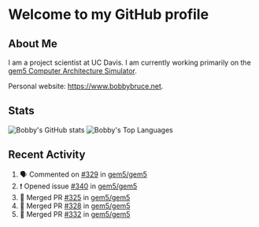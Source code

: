 # Welcome to my GitHub profile

## About Me

I am a project scientist at UC Davis. I am currently working primarily on the [gem5 Computer Architecture Simulator](https://github.com/gem5).

Personal website: <https://www.bobbybruce.net>.

## Stats

![Bobby's GitHub stats](https://github-readme-stats.vercel.app/api?username=bobbyrbruce&show_icons=true&theme=responsive&include_all_commits=true&count_private=true&show=reviews&disable_animations=true)
![Bobby's Top Languages ](https://github-readme-stats.vercel.app/api/top-langs/?username=bobbyrbruce&layout=compact&theme=responsive&count_private=true&langs_count=10&disable_animations=true)

## Recent Activity

<!--START_SECTION:activity-->
1. 🗣 Commented on [#329](https://github.com/gem5/gem5/pull/329#issuecomment-1728624261) in [gem5/gem5](https://github.com/gem5/gem5)
2. ❗ Opened issue [#340](https://github.com/gem5/gem5/issues/340) in [gem5/gem5](https://github.com/gem5/gem5)
3. 🎉 Merged PR [#325](https://github.com/gem5/gem5/pull/325) in [gem5/gem5](https://github.com/gem5/gem5)
4. 🎉 Merged PR [#328](https://github.com/gem5/gem5/pull/328) in [gem5/gem5](https://github.com/gem5/gem5)
5. 🎉 Merged PR [#332](https://github.com/gem5/gem5/pull/332) in [gem5/gem5](https://github.com/gem5/gem5)
<!--END_SECTION:activity-->
